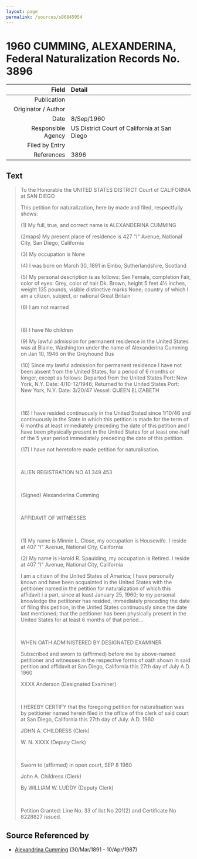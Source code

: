 ```yaml
---
layout: page
permalink: /sources/s86845954
---
```


# 1960 CUMMING, ALEXANDERINA, Federal Naturalization Records No. 3896

Field | Detail
---:|:---
Publication | 
Originator / Author | 
Date | 8/Sep/1960
Responsible Agency | US District Court of California at San Diego
Filed by Entry | 
References | 3896

## Text

> To the Honorable the UNITED STATES DISTRICT Court of CALIFORNIA at SAN DIEGO
>
> This petition for naturalization, here by made and filed, respectfully shows:
>
> (1) My full, true, and correct name is ALEXANDERINA CUMMING
>
> (2maps) My present place of residence is 427 "I" Avenue, National City, San Diego, California
>
> (3) My occupation is None
>
> (4) I was born on March 30, 1891 in Embo, Sutherlandshire, Scotland
>
> (5) My personal description is as follows: Sex Female, completion Fair, color of eyes: Grey, color of hair Dk. Brown, height 5 feet 4½  inches, weight 135 pounds, visible distinctive marks None; country of which I am a citizen, subject, or national Great Britain
>
> (6) I am not married
>
> <br/>
>
> (8) I have No children
>
> (9) My lawful admission for permanent residence in the United States was at Blaine, Washington under the name of Alexanderina Cumming on Jan 10, 1946 on the Greyhound Bus
>
> (10) Since my lawful admission for permanent residence I have not been absent from the United States, for a period of 6 months or longer, except as follows: Departed from the United States Port: New York, N.Y. Date: 4/10-12/1946; Returned to the United States Port: New York, N.Y. Date: 3/20/47 Vessel: QUEEN ELIZABETH
>
> <br/>
>
> (16) I have resided continuously in the United Stated since 1/10/46 and continuously in the State in which this petition is made for the term of 6 months at least immediately preceding the date of this petition and I have been physically present in the United States for at least one-half of the 5 year period immediately preceding the date of this petition.
>
> (17) I have not heretofore made petition for naturalisation.
>
> <br/>
>
> ALIEN REGISTRATION NO A1 349 453
>
> <br/>
>
> (Signed) Alexanderina Cumming
>
> <br/>
>
> AFFIDAVIT OF WITNESSES
>
> <br/>
>
> (1) My name is Minnie L. Close, my occupation is Housewife. I reside at 407 "I" Avenue, National City, California
>
> (2) My name is Harold R. Spaulding, my occupation is Retired. I reside at 407 "I" Avenue, National City, California
>
> I am a citizen of the United States of America; I have personally known and have been acquainted in the United States with the petitioner named in the petition for naturalization of which this affidavit i a part, since at least January 25, 1960; to my personal knowledge the petitioner has resided, immediately preceding the date of filing this petition, in the United States continuously since the date last mentioned; that the petitioner has been physically present in the United States for at least 6 months of that period...
>
> <br/>
>
> WHEN OATH ADMINISTERED BY DESIGNATED EXAMINER
>
> Subscribed and sworn to (affirmed) before me by above-named petitioner and witnesses in the respective forms of oath shown in said petition and affidavit at San Diego, California this 27th day of July A.D. 1960
>
> XXXX Anderson (Designated Examiner)
>
> <br/>
>
> I HEREBY CERTIFY that the foregoing petition for naturalisation was by petitioner named herein filed in the office of the clerk of said court at San Diego, California this 27th day of July. A.D. 1960
>
> JOHN A. CHILDRESS (Clerk)
>
> W. N. XXXX (Deputy Clerk)
>
> <br/>
>
> Sworn to (affirmed) in open court, SEP 8 1960
>
> John A. Childress (Clerk)
>
> By WILLIAM W. LUDDY (Deputy Clerk)
>
> <br/>
>
> Petition Granted: Line No. 33 of list No 201(2) and Certificate No 8228827 issued.
>

## Source Referenced by

* [Alexandrina Cumming](../people/@57186713@-alexandrina-cumming-b1891-3-30-d1987-4-10.md) (30/Mar/1891 - 10/Apr/1987)
